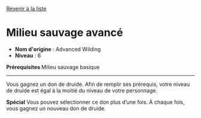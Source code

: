 [Revenir à la liste](list.md)

# Milieu sauvage avancé

 * **Nom d'origine** : Advanced Wilding
 * **Niveau** : 6


<p><strong>Prérequisites </strong>Milieu sauvage basique</p>
<hr>
<p>Vous gagnez un don de druide. Afin de remplir ses prérequis, votre niveau de druide est égal à la moitié du niveau de votre personnage. </p>
<p><strong>Spécial</strong> Vous pouvez sélectionner ce don plus d’une fois. À chaque fois, vous gagnez un nouveau don de druide.</p>
<p>&nbsp;</p>